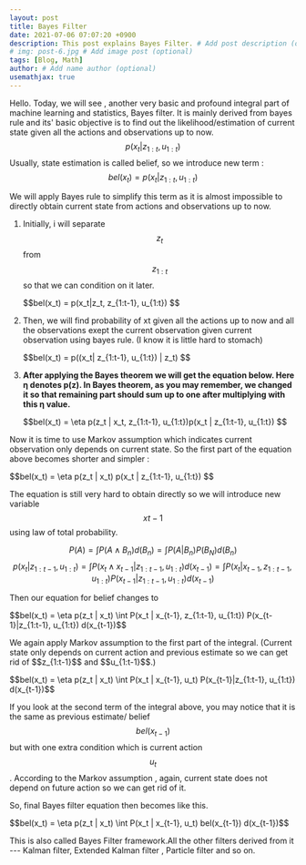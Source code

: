```yaml
---
layout: post
title: Bayes Filter
date: 2021-07-06 07:07:20 +0900
description: This post explains Bayes Filter. # Add post description (optional)
# img: post-6.jpg # Add image post (optional)
tags: [Blog, Math]
author: # Add name author (optional)
usemathjax: true
---
```



Hello. Today, we will see , another very basic and profound integral part of machine learning and statistics, Bayes filter. It is mainly derived from bayes rule and its' basic objective is to find out the likelihood/estimation of current state given all the actions and observations up to now. 
$$ p(x_t|z_{1:t}, u_{1:t}) $$
Usually, state estimation is called belief, so we introduce new term :
$$bel(x_t) = p(x_t|z_{1:t}, u_{1:t}) $$

We will apply Bayes rule to simplify this term as it is almost impossible to directly obtain current state from actions and observations up to now.
1. Initially, i will separate $$z_t$$ from $$z_{1:t}$$ so that we can condition on it later.
    <p>
    $$bel(x_t) = p(x_t|z_t, z_{1:t-1}, u_{1:t}) $$
    </p>

2. Then, we will find probability of xt given all the actions up to now and all the observations exept the current observation given current observation using bayes rule. (I know it is little hard to stomach)

    <p>
    $$bel(x_t) = p((x_t| z_{1:t-1}, u_{1:t}) | z_t) $$
    </p>

3. __After applying the Bayes theorem we will get the equation below. Here η denotes p(z). In Bayes theorem, as you may remember, we changed it so that  remaining part should sum up to one after multiplying with this η value.__
   
    <p>
    $$bel(x_t) = \eta p(z_t | x_t, z_{1:t-1}, u_{1:t})p(x_t | z_{1:t-1}, u_{1:t}) $$
    </p>
Now it is time to use Markov assumption which indicates current observation only depends on current state. So the first part of the equation above becomes shorter and simpler :
<p>
$$bel(x_t) = \eta p(z_t | x_t) p(x_t | z_{1:t-1}, u_{1:t}) $$
</p>

The equation is still very hard to obtain directly so we will introduce new variable $$xt-1$$ using law of total probability. 
<p>

$$ P(A)=\int P(A \land B_n) d(B_n) = \int P(A | B_n)P(B_N) d(B_n)$$
$$ p(x_t | z_{1:t-1}, u_{1:t}) = \int P(x_t \land x_{t-1}|z_{1:t-1}, u_{1:t}) d(x_{t-1}) = \int P(x_t | x_{t-1}, z_{1:t-1}, u_{1:t}) P(x_{t-1}|z_{1:t-1}, u_{1:t}) d(x_{t-1})$$
</p>

Then our equation for belief changes to
<p>
$$bel(x_t) = \eta p(z_t | x_t) \int P(x_t | x_{t-1}, z_{1:t-1}, u_{1:t}) P(x_{t-1}|z_{1:t-1}, u_{1:t}) d(x_{t-1})$$
</p>
We again apply Markov assumption to the first part of the integral. (Current state only depends on current action and previous estimate so we can get rid of $$z_{1:t-1}$$ and $$u_{1:t-1}$$.)

<p>
$$bel(x_t) = \eta p(z_t | x_t) \int P(x_t | x_{t-1}, u_t) P(x_{t-1}|z_{1:t-1}, u_{1:t}) d(x_{t-1})$$
</p>

If you look at the second term of the integral above, you may notice that it is the same as previous estimate/ belief $$bel(x_{t-1})$$ but with one extra condition which is current action $$u_t$$. According to the Markov assumption , again, current state does not depend on future action so we can get rid of it.

So, final Bayes filter equation then becomes like this. 

<p>
$$bel(x_t) = \eta p(z_t | x_t) \int P(x_t | x_{t-1}, u_t) bel(x_{t-1}) d(x_{t-1})$$
</p>


This is also called Bayes Filter framework.All the other filters derived from it --- Kalman filter, Extended Kalman filter ,  Particle filter and so on.


